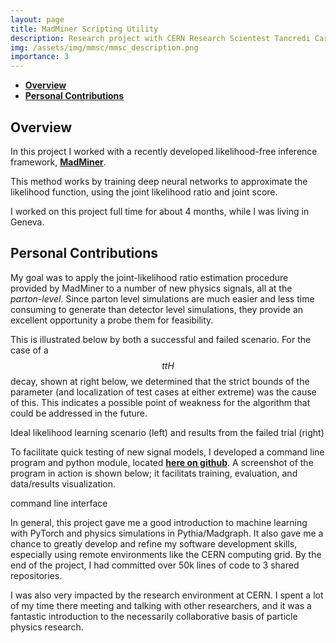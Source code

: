 ```yaml
---
layout: page
title: MadMiner Scripting Utility
description: Research project with CERN Research Scientest Tancredi Carli, in the CERN ATLAS group
img: /assets/img/mmsc/mmsc_description.png
importance: 3
---
```


* [**Overview**](#overview)
* [**Personal Contributions**](#personal-contributions)

## Overview

In this project I worked with a recently developed likelihood-free inference framework, [**MadMiner**](https://iris-hep.org/projects/madminer.html).

This method works by training deep neural networks to approximate the likelihood function, using the joint likelihood ratio and joint score.

I worked on this project full time for about 4 months, while I was living in Geneva.

## Personal Contributions

My goal was to apply the joint-likelihood ratio estimation procedure provided by MadMiner to a number of new physics signals, all at the *parton-level*. Since parton level simulations are much easier and less time consuming to generate than detector level simulations, they provide an excellent opportunity  a probe them for feasibility.

This is illustrated below by both a successful and failed scenario. For the case of a $$ttH$$ decay, shown at right below, we determined that the strict bounds of the parameter (and localization of test cases at either extreme) was the cause of this. This indicates a possible point of weakness for the algorithm that could be addressed in the future.

<div class="row">
    <div class="col-sm mt-4 mt-md-0">
        <img class="img-fluid rounded z-depth-1" src="{{ '/assets/img/mmsc/ideal.png' | relative_url }}" alt="" title="ideal case"/>
    </div>
    <div class="col-sm mt-5 mt-md-0">
        <img class="img-fluid rounded z-depth-1" src="{{ '/assets/img/mmsc/tth_res.png' | relative_url }}" alt="" title="ttH case"/>
    </div>
</div>
<div class="caption">
    Ideal likelihood learning scenario (left) and results from the failed trial (right)
</div>

To facilitate quick testing of new signal models, I developed a command line program and python module, located [**here on github**](https://github.com/luclepot/mm_scripting_util). A screenshot of the program in action is shown below; it facilitats training, evaluation, and data/results visualization.

<div class="col justify-content-sm-center">
    <img class="mx-auto rounded d-block z-depth-1 w-75" src="{{ '/assets/img/mmsc/mmsc_description.png' | relative_url }}" alt="" title="cli"/>
    <div class="caption">
        command line interface
    </div>
</div>

In general, this project gave me a good introduction to machine learning with PyTorch and physics simulations in Pythia/Madgraph. It also gave me a chance to greatly develop and refine my software development skills, especially using remote environments like the CERN computing grid. By the end of the project, I had committed over 50k lines of code to 3 shared repositories.

I was also very impacted by the research environment at CERN. I spent a lot of my time there meeting and talking with other researchers, and it was a fantastic introduction to the necessarily collaborative basis of particle physics research.

<!-- 
Every project has a beautiful feature showcase page.
It's easy to include images in a flexible 3-column grid format.
Make your photos 1/3, 2/3, or full width.

To give your project a background in the portfolio page, just add the img tag to the front matter like so:

    ---
    layout: page
    title: project
    description: a project with a background image
    img: /assets/img/12.jpg
    ---

<div class="row">
    <div class="col-sm mt-3 mt-md-0">
        <img class="img-fluid rounded z-depth-1" src="{{ '/assets/img/1.jpg' | relative_url }}" alt="" title="example image"/>
    </div>
    <div class="col-sm mt-3 mt-md-0">
        <img class="img-fluid rounded z-depth-1" src="{{ '/assets/img/3.jpg' | relative_url }}" alt="" title="example image"/>
    </div>
    <div class="col-sm mt-3 mt-md-0">
        <img class="img-fluid rounded z-depth-1" src="{{ '/assets/img/5.jpg' | relative_url }}" alt="" title="example image"/>
    </div>
</div>
<div class="caption">
    Caption photos easily. On the left, a road goes through a tunnel. Middle, leaves artistically fall in a hipster photoshoot. Right, in another hipster photoshoot, a lumberjack grasps a handful of pine needles.
</div>
<div class="row">
    <div class="col-sm mt-3 mt-md-0">
        <img class="img-fluid rounded z-depth-1" src="{{ '/assets/img/5.jpg' | relative_url }}" alt="" title="example image"/>
    </div>
</div>
<div class="caption">
    This image can also have a caption. It's like magic.
</div>

You can also put regular text between your rows of images.
Say you wanted to write a little bit about your project before you posted the rest of the images.
You describe how you toiled, sweated, *bled* for your project, and then... you reveal it's glory in the next row of images.


<div class="row justify-content-sm-center">
    <div class="col-sm-8 mt-3 mt-md-0">
        <img class="img-fluid rounded z-depth-1" src="{{ '/assets/img/6.jpg' | relative_url }}" alt="" title="example image"/>
    </div>
    <div class="col-sm-4 mt-3 mt-md-0">
        <img class="img-fluid rounded z-depth-1" src="{{ '/assets/img/11.jpg' | relative_url }}" alt="" title="example image"/>
    </div>
</div>
<div class="caption">
    You can also have artistically styled 2/3 + 1/3 images, like these.
</div>


The code is simple.
Just wrap your images with `<div class="col-sm">` and place them inside `<div class="row">` (read more about the <a href="https://getbootstrap.com/docs/4.4/layout/grid/" target="_blank">Bootstrap Grid</a> system).
To make images responsive, add `img-fluid` class to each; for rounded corners and shadows use `rounded` and `z-depth-1` classes.
Here's the code for the last row of images above:

```html
<div class="row justify-content-sm-center">
    <div class="col-sm-8 mt-3 mt-md-0">
        <img class="img-fluid rounded z-depth-1" src="{{ '/assets/img/6.jpg' | relative_url }}" alt="" title="example image"/>
    </div>
    <div class="col-sm-4 mt-3 mt-md-0">
        <img class="img-fluid rounded z-depth-1" src="{{ '/assets/img/11.jpg' | relative_url }}" alt="" title="example image"/>
    </div>
</div>
``` -->
